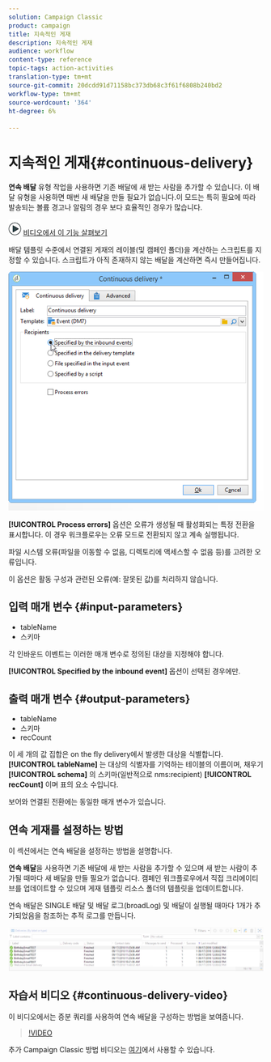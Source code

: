 ```yaml
---
solution: Campaign Classic
product: campaign
title: 지속적인 게재
description: 지속적인 게재
audience: workflow
content-type: reference
topic-tags: action-activities
translation-type: tm+mt
source-git-commit: 20dcdd91d71158bc373db68c3f61f6808b240bd2
workflow-type: tm+mt
source-wordcount: '364'
ht-degree: 6%

---
```



# 지속적인 게재{#continuous-delivery}

**연속 배달** 유형 작업을 사용하면 기존 배달에 새 받는 사람을 추가할 수 있습니다. 이 배달 유형을 사용하면 매번 새 배달을 만들 필요가 없습니다.이 모드는 특히 필요에 따라 발송되는 볼륨 경고나 알림의 경우 보다 효율적인 경우가 많습니다.

![](assets/do-not-localize/how-to-video.png) [비디오에서 이 기능 살펴보기](#continuous-delivery-video)

배달 템플릿 수준에서 연결된 게재의 레이블(및 캠페인 폴더)을 계산하는 스크립트를 지정할 수 있습니다. 스크립트가 아직 존재하지 않는 배달을 계산하면 즉시 만들어집니다.

![](assets/edit_diffusion_fil.png)

**[!UICONTROL Process errors]** 옵션은 오류가 생성될 때 활성화되는 특정 전환을 표시합니다. 이 경우 워크플로우는 오류 모드로 전환되지 않고 계속 실행됩니다.

파일 시스템 오류(파일을 이동할 수 없음, 디렉토리에 액세스할 수 없음 등)를 고려한 오류입니다.

이 옵션은 활동 구성과 관련된 오류(예: 잘못된 값)를 처리하지 않습니다.

## 입력 매개 변수 {#input-parameters}

* tableName
* 스키마

각 인바운드 이벤트는 이러한 매개 변수로 정의된 대상을 지정해야 합니다.

**[!UICONTROL Specified by the inbound event]** 옵션이 선택된 경우에만.

## 출력 매개 변수 {#output-parameters}

* tableName
* 스키마
* recCount

이 세 개의 값 집합은 on the fly delivery에서 발생한 대상을 식별합니다. **[!UICONTROL tableName]** 는 대상의 식별자를 기억하는 테이블의 이름이며, 채우기 **[!UICONTROL schema]** 의 스키마(일반적으로 nms:recipient) **[!UICONTROL recCount]** 이며 표의 요소 수입니다.

보어와 연결된 전환에는 동일한 매개 변수가 있습니다.

## 연속 게재를 설정하는 방법

이 섹션에서는 연속 배달을 설정하는 방법을 설명합니다.

**연속 배달**&#x200B;을 사용하면 기존 배달에 새 받는 사람을 추가할 수 있으며 새 받는 사람이 추가될 때마다 새 배달을 만들 필요가 없습니다. 캠페인 워크플로우에서 직접 크리에이티브를 업데이트할 수 있으며 게재 템플릿 리소스 폴더의 템플릿을 업데이트합니다.

연속 배달은 SINGLE 배달 및 배달 로그(broadLog) 및 배달이 실행될 때마다 1개가 추가되었음을 참조하는 추적 로그를 만듭니다.

![연속 전달](assets/delivery_continuous.jpg)

## 자습서 비디오 {#continuous-delivery-video}

이 비디오에서는 증분 쿼리를 사용하여 연속 배달을 구성하는 방법을 보여줍니다.

>[!VIDEO](https://video.tv.adobe.com/v/25039?quality=12)

추가 Campaign Classic 방법 비디오는 [여기](https://experienceleague.adobe.com/docs/campaign-classic-learn/tutorials/overview.html?lang=ko)에서 사용할 수 있습니다.